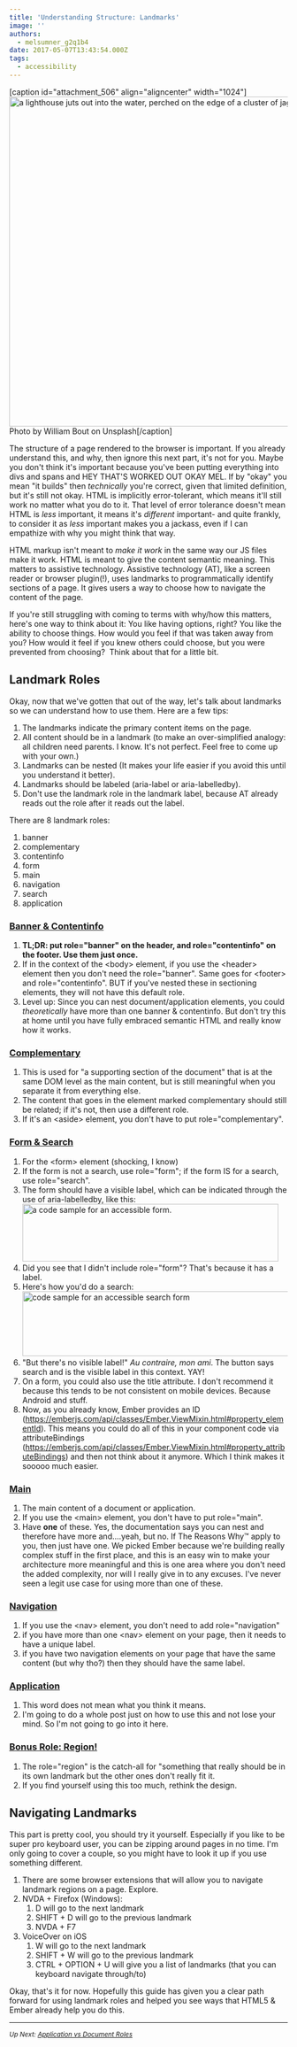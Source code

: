```yaml
---
title: 'Understanding Structure: Landmarks'
image: ''
authors:
  - melsumner_g2q1b4
date: 2017-05-07T13:43:54.000Z
tags:
  - accessibility
---
```

[caption id="attachment_506" align="aligncenter" width="1024"]<img class="size-large wp-image-506" src="http://www.melsumner.com/blog/wp-content/uploads/2018/03/william-bout-103533-unsplash-1024x596.jpg" alt="a lighthouse juts out into the water, perched on the edge of a cluster of jagged rocks" width="1024" height="596" /> Photo by William Bout on Unsplash[/caption]

The structure of a page rendered to the browser is important. If you already understand this, and why, then ignore this next part, it's not for you. Maybe you don't think it's important because you've been putting everything into divs and spans and HEY THAT'S WORKED OUT OKAY MEL. If by "okay" you mean "it builds" then <em>technically</em> you're correct, given that limited definition, but it's still not okay. HTML is implicitly error-tolerant, which means it'll still work no matter what you do to it. That level of error tolerance doesn't mean HTML is <em>less</em> important, it means it's <em>different</em> important- and quite frankly, to consider it as <em>less</em> important makes you a jackass, even if I can empathize with why you might think that way.

HTML markup isn't meant to <em>make it work</em> in the same way our JS files make it work. HTML is meant to give the content semantic meaning. This matters to assistive technology. Assistive technology (AT), like a screen reader or browser plugin(!), uses landmarks to programmatically identify sections of a page. It gives users a way to choose how to navigate the content of the page.

If you're still struggling with coming to terms with why/how this matters, here's one way to think about it: You like having options, right? You like the ability to choose things. How would you feel if that was taken away from you? How would it feel if you knew others could choose, but you were prevented from choosing?  Think about that for a little bit.
<h2>Landmark Roles</h2>
Okay, now that we've gotten that out of the way, let's talk about landmarks so we can understand how to use them. Here are a few tips:
<ol>
 	<li>The landmarks indicate the primary content items on the page.</li>
 	<li>All content should be in a landmark (to make an over-simplified analogy: all children need parents. I know. It's not perfect. Feel free to come up with your own.)</li>
 	<li>Landmarks can be nested (It makes your life easier if you avoid this until you understand it better).</li>
 	<li>Landmarks should be labeled (aria-label or aria-labelledby).</li>
 	<li>Don't use the landmark role in the landmark label, because AT already reads out the role after it reads out the label.</li>
</ol>
There are 8 landmark roles:
<ol>
 	<li>banner</li>
 	<li>complementary</li>
 	<li>contentinfo</li>
 	<li>form</li>
 	<li>main</li>
 	<li>navigation</li>
 	<li>search</li>
 	<li>application</li>
</ol>
<h3><span style="text-decoration: underline;">Banner &amp; Contentinfo</span></h3>
<ol>
 	<li><strong>TL;DR: put role="banner" on the header, and role="contentinfo" on the footer. Use them just once.</strong></li>
 	<li>If in the context of the &lt;body&gt; element, if you use the &lt;header&gt; element then you don't need the role="banner". Same goes for &lt;footer&gt; and role="contentinfo". BUT if you've nested these in sectioning elements, they will not have this default role.</li>
 	<li>Level up: Since you can nest document/application elements, you could <em>theoretically</em> have more than one banner &amp; contentinfo. But don't try this at home until you have fully embraced semantic HTML and really know how it works.</li>
</ol>
<h3><span style="text-decoration: underline;">Complementary</span></h3>
<ol>
 	<li>This is used for "a supporting section of the document" that is at the same DOM level as the main content, but is still meaningful when you separate it from everything else.</li>
 	<li>The content that goes in the element marked complementary should still be related; if it's not, then use a different role.</li>
 	<li>If it's an &lt;aside&gt; element, you don't have to put role="complementary".</li>
</ol>
<h3><span style="text-decoration: underline;">Form &amp; Search</span></h3>
<ol>
 	<li>For the &lt;form&gt; element (shocking, I know)</li>
 	<li>If the form is not a search, use role="form"; if the form IS for a search, use role="search".</li>
 	<li style="text-align: left;">The form should have a visible label, which can be indicated through the use of aria-labelledby, like this:
<img class="alignnone wp-image-393 size-full" src="http://blog.melsumner.com/wp-content/uploads/2017/05/form.jpg" alt="a code sample for an accessible form. " width="463" height="104" /></li>
 	<li>Did you see that I didn't include role="form"? That's because it has a label.</li>
 	<li>Here's how you'd do a search:
<img class="alignnone size-full wp-image-394" src="http://blog.melsumner.com/wp-content/uploads/2017/05/form-search.jpg" alt="code sample for an accessible search form" width="534" height="117" /></li>
 	<li>"But there's no visible label!" <em>Au contraire, mon ami</em>. The button says search and is the visible label in this context. YAY!</li>
 	<li>On a form, you could also use the title attribute. I don't recommend it because this tends to be not consistent on mobile devices. Because Android and stuff.</li>
 	<li>Now, as you already know, Ember provides an ID (<a href="https://emberjs.com/api/classes/Ember.ViewMixin.html#property_elementId">https://emberjs.com/api/classes/Ember.ViewMixin.html#property_elementId</a>). This means you could do all of this in your component code via attributeBindings (<a href="https://emberjs.com/api/classes/Ember.ViewMixin.html#property_attributeBindings">https://emberjs.com/api/classes/Ember.ViewMixin.html#property_attributeBindings</a>) and then not think about it anymore. Which I think makes it sooooo much easier.</li>
</ol>
<h3><span style="text-decoration: underline;">Main</span></h3>
<ol>
 	<li>The main content of a document or application.</li>
 	<li>If you use the &lt;main&gt; element, you don't have to put role="main".</li>
 	<li>Have <strong>one</strong> of these. Yes, the documentation says you can nest and therefore have more and....yeah, but no. If The Reasons Why™ apply to you, then just have one. We picked Ember because we're building really complex stuff in the first place, and this is an easy win to make your architecture more meaningful and this is one area where you don't need the added complexity, nor will I really give in to any excuses. I've never seen a legit use case for using more than one of these.</li>
</ol>
<h3><span style="text-decoration: underline;">Navigation</span></h3>
<ol>
 	<li>If you use the &lt;nav&gt; element, you don't need to add role="navigation"</li>
 	<li>if you have more than one &lt;nav&gt; element on your page, then it needs to have a unique label.</li>
 	<li>if you have two navigation elements on your page that have the same content (but why tho?) then they should have the same label.</li>
</ol>
<h3><span style="text-decoration: underline;">Application</span></h3>
<ol>
 	<li>This word does not mean what you think it means.</li>
 	<li>I'm going to do a whole post just on how to use this and not lose your mind. So I'm not going to go into it here.</li>
</ol>
<h3><span style="text-decoration: underline;">Bonus Role: Region!</span></h3>
<ol>
 	<li>The role="region" is the catch-all for "something that really should be in its own landmark but the other ones don't really fit it.</li>
 	<li>If you find yourself using this too much, rethink the design.</li>
</ol>
<h2>Navigating Landmarks</h2>
This part is pretty cool, you should try it yourself. Especially if you like to be super pro keyboard user, you can be zipping around pages in no time. I'm only going to cover a couple, so you might have to look it up if you use something different.
<ol>
 	<li>There are some browser extensions that will allow you to navigate landmark regions on a page. Explore.</li>
 	<li>NVDA + Firefox (Windows):
<ol>
 	<li>D will go to the next landmark</li>
 	<li>SHIFT + D will go to the previous landmark</li>
 	<li>NVDA + F7</li>
</ol>
</li>
 	<li>VoiceOver on iOS
<ol>
 	<li>W will go to the next landmark</li>
 	<li>SHIFT + W will go to the previous landmark</li>
 	<li>CTRL + OPTION + U will give you a list of landmarks (that you can keyboard navigate through/to)</li>
</ol>
</li>
</ol>
Okay, that's it for now. Hopefully this guide has given you a clear path forward for using landmark roles and helped you see ways that HTML5 &amp; Ember already help you do this.

<hr />
<p role="complementary"><em><small>Up Next: <a href="http://blog.melsumner.com/accessibility/application-vs-document-roles/">Application vs Document Roles</a></small></em></p>